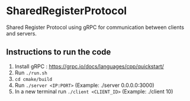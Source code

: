 # SharedRegisterProtocol

Shared Register Protocol using gRPC for communication between clients and servers.

## Instructions to run the code

1. Install gRPC : https://grpc.io/docs/languages/cpp/quickstart/
2. Run `./run.sh`
3. `cd cmake/build`
4. Run `./server <IP:PORT>` (Example: ./server 0.0.0.0:3000)
5. In a new terminal run `./client <CLIENT_ID>` (Example: ./client 10)
